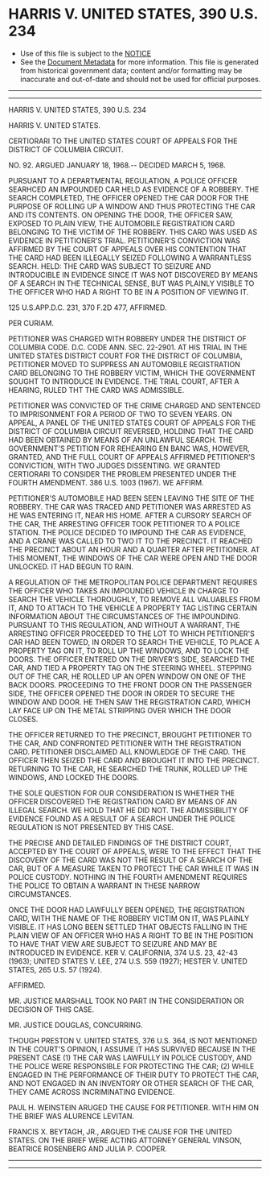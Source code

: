 ---
---

# HARRIS V. UNITED STATES, 390 U.S. 234

* Use of this file is subject to the [NOTICE](https://github.com/publicdocs/notice/blob/master/NOTICE)
* See the [Document Metadata](../../../) for more information.
  This file is generated from historical government data; content and/or formatting may be inaccurate and out-of-date and should not be used for official purposes.

----------
----------

HARRIS V. UNITED STATES, 390 U.S. 234

HARRIS V. UNITED STATES.

CERTIORARI TO THE UNITED STATES COURT OF APPEALS FOR THE DISTRICT OF COLUMBIA CIRCUIT.

NO. 92.  ARGUED JANUARY 18, 1968.-- DECIDED MARCH 5, 1968.

PURSUANT TO A DEPARTMENTAL REGULATION, A POLICE OFFICER SEARHCED AN IMPOUNDED CAR HELD AS EVIDENCE OF A ROBBERY.  THE SEARCH COMPLETED, THE OFFICER OPENED THE CAR DOOR FOR THE PURPOSE OF ROLLING UP A WINDOW AND THUS PROTECTING THE CAR AND ITS CONTENTS.  ON OPENING THE DOOR, THE OFFICER SAW, EXPOSED TO PLAIN VIEW, THE AUTOMOBILE REGISTRATION CARD BELONGING TO THE VICTIM OF THE ROBBERY.  THIS CARD WAS USED AS EVIDENCE IN PETITIONER'S TRIAL.  PETITIONER'S CONVICTION WAS AFFIRMED BY THE COURT OF APPEALS OVER HIS CONTENTION THAT THE CARD HAD BEEN ILLEGALLY SEIZED FOLLOWING A WARRANTLESS SEARCH.  HELD:  THE CARD WAS SUBJECT TO SEIZURE AND INTRODUCIBLE IN EVIDENCE SINCE IT WAS NOT DISCOVERED BY MEANS OF A SEARCH IN THE TECHNICAL SENSE, BUT WAS PLAINLY VISIBLE TO THE OFFICER WHO HAD A RIGHT TO BE IN A POSITION OF VIEWING IT.

125 U.S.APP.D.C. 231, 370 F.2D 477, AFFIRMED.

PER CURIAM.

PETITIONER WAS CHARGED WITH ROBBERY UNDER THE DISTRICT OF COLUMBIA CODE.  D.C. CODE ANN. SEC. 22-2901.  AT HIS TRIAL IN THE UNITED STATES DISTRICT COURT FOR THE DISTRICT OF COLUMBIA, PETITIONER MOVED TO SUPPRESS AN AUTOMOBILE REGISTRATION CARD BELONGING TO THE ROBBERY VICTIM, WHICH THE GOVERNMENT SOUGHT TO INTRODUCE IN EVIDENCE.  THE TRIAL COURT, AFTER A HEARING, RULED THT THE CARD WAS ADMISSIBLE.

PETITIONER WAS CONVICTED OF THE CRIME CHARGED AND SENTENCED TO IMPRISONMENT FOR A PERIOD OF TWO TO SEVEN YEARS.  ON APPEAL, A PANEL OF THE UNITED STATES COURT OF APPEALS FOR THE DISTRICT OF COLUMBIA CIRCUIT REVERSED, HOLDING THAT THE CARD HAD BEEN OBTAINED BY MEANS OF AN UNLAWFUL SEARCH.  THE GOVERNMENT'S PETITION FOR REHEARING EN BANC WAS, HOWEVER, GRANTED, AND THE FULL COURT OF APPEALS AFFIRMED PETITIONER'S CONVICTION, WITH TWO JUDGES DISSENTING.  WE GRANTED CERTIORARI TO CONSIDER THE PROBLEM PRESENTED UNDER THE FOURTH AMENDMENT.  386 U.S. 1003 (1967).  WE AFFIRM.

PETITIONER'S AUTOMOBILE HAD BEEN SEEN LEAVING THE SITE OF THE ROBBERY.  THE CAR WAS TRACED AND PETITIONER WAS ARRESTED AS HE WAS ENTERING IT, NEAR HIS HOME.  AFTER A CURSORY SEARCH OF THE CAR, THE ARRESTING OFFICER TOOK PETITIONER TO A POLICE STATION.  THE POLICE DECIDED TO IMPOUND THE CAR AS EVIDENCE, AND A CRANE WAS CALLED TO TWO IT TO THE PRECINCT.  IT REACHED THE PRECINCT ABOUT AN HOUR AND A QUARTER AFTER PETITIONER.  AT THIS MOMENT, THE WINDOWS OF THE CAR WERE OPEN AND THE DOOR UNLOCKED.  IT HAD BEGUN TO RAIN.

A REGULATION OF THE METROPOLITAN POLICE DEPARTMENT REQUIRES THE OFFICER WHO TAKES AN IMPOUNDED VEHICLE IN CHARGE TO SEARCH THE VEHICLE THOROUGHLY, TO REMOVE ALL VALUABLES FROM IT, AND TO ATTACH TO THE VEHICLE A PROPERTY TAG LISTING CERTAIN INFORMATION ABOUT THE CIRCUMSTANCES OF THE IMPOUNDING.  PURSUANT TO THIS REGULATION, AND WITHOUT A WARRANT, THE ARRESTING OFFICER PROCEEDED TO THE LOT TO WHICH PETITIONER'S CAR HAD BEEN TOWED, IN ORDER TO SEARCH THE VEHICLE, TO PLACE A PROPERTY TAG ON IT, TO ROLL UP THE WINDOWS, AND TO LOCK THE DOORS.  THE OFFICER ENTERED ON THE DRIVER'S SIDE, SEARCHED THE CAR, AND TIED A PROPERTY TAG ON THE STEERING WHEEL.  STEPPING OUT OF THE CAR, HE ROLLED UP AN OPEN WINDOW ON ONE OF THE BACK DOORS.  PROCEEDING TO THE FRONT DOOR ON THE PASSENGER SIDE, THE OFFICER OPENED THE DOOR IN ORDER TO SECURE THE WINDOW AND DOOR.  HE THEN SAW THE REGISTRATION CARD, WHICH LAY FACE UP ON THE METAL STRIPPING OVER WHICH THE DOOR CLOSES.

THE OFFICER RETURNED TO THE PRECINCT, BROUGHT PETITIONER TO THE CAR, AND CONFRONTED PETITIONER WITH THE REGISTRATION CARD.  PETITIONER DISCLAIMED ALL KNOWLEDGE OF THE CARD.  THE OFFICER THEN SEIZED THE CARD AND BROUGHT IT INTO THE PRECINCT.  RETURNING TO THE CAR, HE SEARCHED THE TRUNK, ROLLED UP THE WINDOWS, AND LOCKED THE DOORS.

THE SOLE QUESTION FOR OUR CONSIDERATION IS WHETHER THE OFFICER DISCOVERED THE REGISTRATION CARD BY MEANS OF AN ILLEGAL SEARCH.  WE HOLD THAT HE DID NOT.  THE ADMISSIBILITY OF EVIDENCE FOUND AS A RESULT OF A SEARCH UNDER THE POLICE REGULATION IS NOT PRESENTED BY THIS CASE.

THE PRECISE AND DETAILED FINDINGS OF THE DISTRICT COURT, ACCEPTED BY THE COURT OF APPEALS, WERE TO THE EFFECT THAT THE DISCOVERY OF THE CARD WAS NOT THE RESULT OF A SEARCH OF THE CAR, BUT OF A MEASURE TAKEN TO PROTECT THE CAR WHILE IT WAS IN POLICE CUSTODY.  NOTHING IN THE FOURTH AMENDMENT REQUIRES THE POLICE TO OBTAIN A WARRANT IN THESE NARROW CIRCUMSTANCES.

ONCE THE DOOR HAD LAWFULLY BEEN OPENED, THE REGISTRATION CARD, WITH THE NAME OF THE ROBBERY VICTIM ON IT, WAS PLAINLY VISIBLE.  IT HAS LONG BEEN SETTLED THAT OBJECTS FALLING IN THE PLAIN VIEW OF AN OFFICER WHO HAS A RIGHT TO BE IN THE POSITION TO HAVE THAT VIEW ARE SUBJECT TO SEIZURE AND MAY BE INTRODUCED IN EVIDENCE.  KER V. CALIFORNIA, 374 U.S. 23, 42-43 (1963); UNITED STATES V. LEE, 274 U.S. 559 (1927); HESTER V. UNITED STATES, 265 U.S. 57 (1924).

AFFIRMED.

MR. JUSTICE MARSHALL TOOK NO PART IN THE CONSIDERATION OR DECISION OF THIS CASE.

MR. JUSTICE DOUGLAS, CONCURRING.

THOUGH PRESTON V. UNITED STATES, 376 U.S. 364, IS NOT MENTIONED IN THE COURT'S OPINION, I ASSUME IT HAS SURVIVED BECAUSE IN THE PRESENT CASE (1) THE CAR WAS LAWFULLY IN POLICE CUSTODY, AND THE POLICE WERE RESPONSIBLE FOR PROTECTING THE CAR; (2) WHILE ENGAGED IN THE PERFORMANCE OF THEIR DUTY TO PROTECT THE CAR, AND NOT ENGAGED IN AN INVENTORY OR OTHER SEARCH OF THE CAR, THEY CAME ACROSS INCRIMINATING EVIDENCE.

PAUL H. WEINSTEIN ARUGED THE CAUSE FOR PETITIONER.  WITH HIM ON THE BRIEF WAS ALURENCE LEVITAN.

FRANCIS X. BEYTAGH, JR., ARGUED THE CAUSE FOR THE UNITED STATES.  ON THE BRIEF WERE ACTING ATTORNEY GENERAL VINSON, BEATRICE ROSENBERG AND JULIA P. COOPER.


----------
----------


